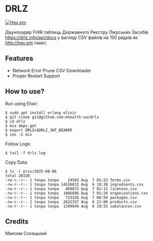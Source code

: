 # DRLZ

[![Hex pm](http://img.shields.io/hexpm/v/drlz.svg?style=flat)](https://hex.pm/packages/drlz)

Даунлоадер FHIR таблиць Державного Реєстру Лікрських Засобів https://drlz.info/api/docs у вигляді CSV файлів на 150 рядків як http://hex.pm пакет.

## Features

* Network Error Prune CSV Downloader
* Proper Restart Support

## How to use?

Run using Elixir:

```
$ sudo apt install erlang elixir
$ git clone git@github.com:ehealth-ua/drlz
$ cd drlz
$ mix deps.get
$ export DRLZ=$DRLZ_JWT_BEARER
$ iex -S mix
```

Follow Logs:

```
$ tail -f drlz.log
```

Copy Data:

```
$ ls -l priv/2025-08-06
total 20320
-rw-r--r-- 1 tonpa tonpa    24503 Aug  7 01:23 forms.csv
-rw-r--r-- 1 tonpa tonpa 14526012 Aug  6 18:38 ingredients.csv
-rw-r--r-- 1 tonpa tonpa   469872 Aug  7 01:12 licenses.csv
-rw-r--r-- 1 tonpa tonpa  1066606 Aug  7 01:26 organizations.csv
-rw-r--r-- 1 tonpa tonpa   733326 Aug  7 00:58 packages.csv
-rw-r--r-- 1 tonpa tonpa  2622337 Aug  6 21:00 products.csv
-rw-r--r-- 1 tonpa tonpa  1349049 Aug  6 19:55 substances.csv
```

## Credits

Максим Сохацький
